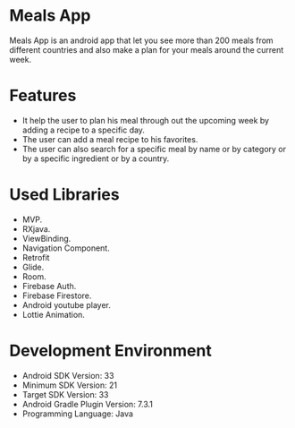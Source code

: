 
# Meals App

Meals App is an android app that let you see more than 200 meals from different countries and also make a plan for your meals around the current week.

# Features

- It help the user to plan his meal through out the upcoming week by adding a recipe to a specific day.
- The user can add a meal recipe to his favorites.
- The user can also search for a specific meal by name or by category or by a specific ingredient or by a country.

# Used Libraries

- MVP.
- RXjava.
- ViewBinding.
- Navigation Component.
- Retrofit
- Glide.
- Room.
- Firebase Auth.
- Firebase Firestore.
- Android youtube player.
- Lottie Animation.

# Development Environment

- Android SDK Version: 33
- Minimum SDK Version: 21
- Target SDK Version: 33
- Android Gradle Plugin Version: 7.3.1
- Programming Language: Java

